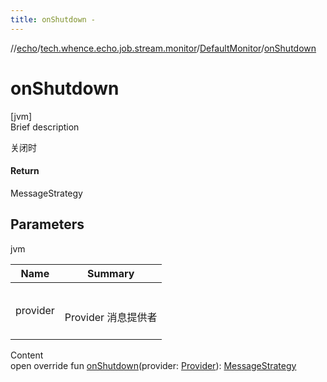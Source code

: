 ```yaml
---
title: onShutdown -
---
```

//[echo](../../index.md)/[tech.whence.echo.job.stream.monitor](../index.md)/[DefaultMonitor](index.md)/[onShutdown](on-shutdown.md)



# onShutdown  
[jvm]  
Brief description  


关闭时



#### Return  


MessageStrategy



## Parameters  
  
jvm  
  
|  Name|  Summary| 
|---|---|
| provider| <br><br>Provider 消息提供者<br><br>
  
  
Content  
open override fun [onShutdown](on-shutdown.md)(provider: [Provider](../../tech.whence.echo.job.stream.provider/-provider/index.md)): [MessageStrategy](../-message-strategy/index.md)  



